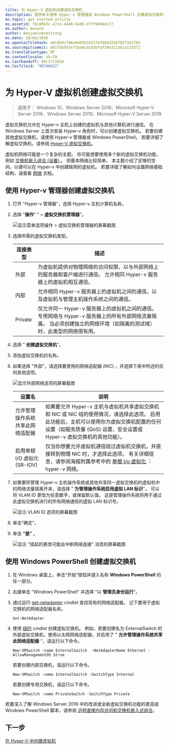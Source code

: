 ```yaml
---
title: 为 Hyper-V 虚拟机创建虚拟交换机
description: 提供有关使用 Hyper-v 管理器或 Windows PowerShell 创建虚拟交换机的说明
ms.topic: get-started-article
ms.assetid: fdc8063c-47ce-4448-b445-d7ff9894dc17
ms.author: benarm
author: BenjaminArmstrong
ms.date: 10/04/2016
ms.openlocfilehash: a0c89dc706e0403816317d7664325bf82f261705
ms.sourcegitcommit: dd1fbb5d7e71ba8cd1b5bfaf38e3123bca115572
ms.translationtype: MT
ms.contentlocale: zh-CN
ms.lasthandoff: 09/17/2020
ms.locfileid: "90746032"
---
```

# <a name="create-a-virtual-switch-for-hyper-v-virtual-machines"></a>为 Hyper-V 虚拟机创建虚拟交换机

>适用于： Windows 10、Windows Server 2016、Microsoft Hyper-V Server 2016、Windows Server 2019、Microsoft Hyper-V Server 2019

虚拟交换机允许在 Hyper-v 主机上创建的虚拟机与其他计算机进行通信。 在 Windows Server 上首次安装 Hyper-v 角色时，可以创建虚拟交换机。 若要创建其他虚拟交换机，请使用 Hyper-v 管理器或 Windows PowerShell。 若要详细了解虚拟交换机，请参阅 [Hyper-V 虚拟交换机](../../hyper-v-virtual-switch/Hyper-V-Virtual-Switch.md)。

虚拟机网络可能是一个复杂的主题。 你可能想要使用多个新的虚拟交换机功能，例如 [交换机嵌入组合 (设置) ](../../hyper-v-virtual-switch/RDMA-and-Switch-Embedded-Teaming.md#switch-embedded-teaming-set)。 但基本网络比较简单。 本主题介绍了足够的空间，以便可以在 Hyper-v 中创建联网的虚拟机。 若要详细了解如何设置网络基础结构，请查看 [网络](../../../networking/index.yml) 文档。

## <a name="create-a-virtual-switch-by-using-hyper-v-manager"></a>使用 Hyper-v 管理器创建虚拟交换机

1.  打开 "Hyper-v 管理器"，选择 Hyper-v 主机计算机名称。

2.  选择 "**操作**" "  >  **虚拟交换机管理器**"。

    ![显示菜单选项操作 > 虚拟交换机管理器的屏幕截图](../media/Hyper-V-Action-VSwitchManager.png)

3.  选择所需的虚拟交换机类型。

    |连接类型|描述|
    |-------------------|---------------|
    |外部|为虚拟机提供对物理网络的访问权限，以与外部网络上的服务器和客户端进行通信。 允许相同 Hyper-v 服务器上的虚拟机相互通信。|
    |内部|允许相同 Hyper-v 服务器上的虚拟机之间的通信，以及虚拟机与管理主机操作系统之间的通信。|
    |Private|仅允许同一 Hyper-v 服务器上的虚拟机之间的通信。 专用网络与 Hyper-v 服务器上的所有外部网络流量隔离。 当必须创建独立的网络环境（如隔离的测试域）时，此类型的网络很有用。|

4.  选择 " **创建虚拟交换机**"。

5.  添加虚拟交换机的名称。

6.  如果选择 "外部"，请选择要使用的网络适配器 (NIC) ，并选择下表中所述的任何其他选项。

    ![显示外部网络选项的屏幕截图](../media/Hyper-V-NewVSwitch-ExternalOptions.png)

    |设置名|说明|
    |----------------|---------------|
    |允许管理操作系统共享此网络适配器|如果要允许 Hyper-v 主机与虚拟机共享虚拟交换机和 NIC 或 NIC 组的使用情况，请选择此选项。 启用此功能后，主机可以使用你为虚拟交换机配置的任何设置（如服务质量 (QoS) 设置、安全设置或 Hyper-v 虚拟交换机的其他功能）。|
    |启用单根 I/O 虚拟化 (SR-IOV)|仅当你想要允许虚拟机通信绕过虚拟机交换机，并直接转到物理 NIC 时，才选择此选项。 有关详细信息，请参阅海报附属参考中的 [单根 I/o 虚拟化](/previous-versions/windows/it-pro/windows-server-2012-R2-and-2012/dn641211(v=ws.11)#Sec4) ： hyper-v 网络。|

7.  如果要将管理 Hyper-v 主机操作系统或其他共享同一虚拟交换机的虚拟机中的网络流量隔离开来，请选择 " **为管理操作系统启用虚拟 LAN 标识**"。 可以将 VLAN ID 更改为任意数字，或保留默认值。 这是管理操作系统将用于通过此虚拟交换机进行的所有网络通信的虚拟 LAN 标识号。

    ![显示 VLAN ID 选项的屏幕截图](../media/Hyper-V-NewSwitch-VLAN.png)

8.  单击“确定”。

9. 单击 **“是”** 。

    ![显示 "挂起的更改可能会中断网络连接" 消息的屏幕截图](../media/Hyper-V-NewVSwitch-DisruptNetwork.png)

## <a name="create-a-virtual-switch-by-using-windows-powershell"></a>使用 Windows PowerShell 创建虚拟交换机

1.  在 Windows 桌面上，单击“开始”按钮并键入名称 **Windows PowerShell** 的任一部分。

2.  右键单击 "Windows PowerShell" 并选择 "以 **管理员身份运行**"。

3.  通过运行 [get-netadapter](https://technet.microsoft.com/library/jj130867.aspx) cmdlet 查找现有的网络适配器。 记下要用于虚拟交换机的网络适配器名称。

    ```
    Get-NetAdapter
    ```

4.  使用 [纽约](/powershell/module/hyper-v/new-vmswitch?view=win10-ps) cmdlet 创建虚拟交换机。 例如，若要创建名为 ExternalSwitch 的外部虚拟交换机，使用以太网网络适配器，并启用了 " **允许管理操作系统共享此网络适配器** "，请运行以下命令。

    ```
    New-VMSwitch -name ExternalSwitch  -NetAdapterName Ethernet -AllowManagementOS $true
    ```

    若要创建内部交换机，请运行以下命令。

    ```
    New-VMSwitch -name InternalSwitch -SwitchType Internal
    ```

    若要创建专用交换机，请运行以下命令。

    ```
    New-VMSwitch -name PrivateSwitch -SwitchType Private
    ```

若要深入了解 Windows Server 2016 中的改进或全新虚拟交换机功能的更高级 Windows PowerShell 脚本，请参阅 [远程直接内存访问和交换机嵌入式组合](../../hyper-v-virtual-switch/RDMA-and-Switch-Embedded-Teaming.md)。


## <a name="next-step"></a>下一步
[在 Hyper-V 中创建虚拟机](Create-a-virtual-machine-in-Hyper-V.md)